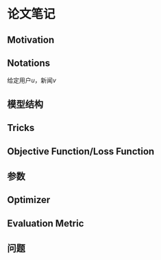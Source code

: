 # 论文笔记

## Motivation
## Notations
给定用户$u$，新闻$v$
## 模型结构
## Tricks
## Objective Function/Loss Function
## 参数
## Optimizer
## Evaluation Metric
## 问题